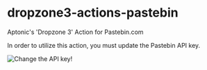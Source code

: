 # dropzone3-actions-pastebin
Aptonic's 'Dropzone 3' Action for Pastebin.com

In order to utilize this action, you must update the Pastebin API key.

![Change the API key!](http://robertalan.github.io/dropzone3-actions-pastebin/dropzone3-action-pastebin-apikey.png)
